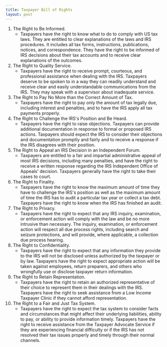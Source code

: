 ```yaml
---
title: Taxpayer Bill of Rights
layout: post
---
```


1. The Right to Be Informed.
   - Taxpayers have the right to know what to do to comply with US tax laws. They are entitled to clear explanations of the laws and IRS procedures. It includes all tax forms, instructions, publications, notices, and correspondence. They have the right to be informed of IRS decisions about their tax accounts and to receive clear explanations of the outcomes.
2. The Right to Quality Service.
   - Taxpayers have the right to receive prompt, courteous, and professional assistance when dealing with the IRS. Taxpayers deserve to be spoken to in a way they can readily understand and receive clear and easily understandable communications from the IRS. They may speak with a supervisor about inadequate service.
3. The Right to Pay No More than the Correct Amount of Tax.
   - Taxpayers have the right to pay only the amount of tax legally due, including interest and penalties, and to have the IRS apply all tax payments properly. 
4. The Right to Challenge the IRS's Position and Be Heard.
   - Taxpayers have the right to raise objections. Taxpayers can provide additional documentation in response to formal or proposed IRS actions. Taxpayers should expect the IRS to consider their objections and documentation promptly and fairly and to receive a response if the IRS disagrees with their position.
5. The Right to Appeal an IRS Decision in an  Independent Forum.
   - Taxpayers are entitled to a fair and impartial administrative appeal of most IRS decisions, including many penalties, and have the right to receive a written response regarding the IRS Independent Office of Appeals' decision. Taxpayers generally have the right to take their cases to court.
6. The Right to Finality.
   - Taxpayers have the right to know the maximum amount of time they have to challenge the IRS's position as well as the maximum amount of time the IRS has to audit a particular tax year or collect a tax debt. Taxpayers have the right to know when the IRS has finished an audit.
7. The Right to Privacy.
   - Taxpayers have the right to expect that any IRS inquiry, examination, or enforcement action will comply with the law and be no more intrusive than necessary. The inquiry, examination, or enforcement action will respect all due process rights, including search and seizure protections, and will provide, where applicable, a collection due process hearing.
8. The Right to Confidentiality.
   - Taxpayers have the right to expect that any information they provide to the IRS will not be disclosed unless authorized by the taxpayer or by law. Taxpayers have the right to expect appropriate action will be taken against employees, return preparers, and others who wrongfully use or disclose taxpayer return information.
9. The Right to Retain Representation.
   - Taxpayers have the right to retain an authorized representative of their choice to represent them in their dealings with the IRS. Taxpayers have the right to seek assistance from a Low Income Taxpayer Clinic if they cannot afford representation.
10. The Right to a Fair and Just Tax System.  
    - Taxpayers have the right to expect the tax system to consider facts and circumstances that might affect their underlying liabilities, ability to pay, or ability to provide information timely. Taxpayers have the right to receive assistance from the Taxpayer Advocate Service if they are experiencing financial difficulty or if the IRS has not resolved their tax issues properly and timely through their normal channels.
